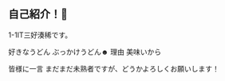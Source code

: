 ## 自己紹介！👋

1-1IT三好湊稀です。

好きなうどん
ぶっかけうどん☻
理由 美味いから

皆様に一言 まだまだ未熟者ですが、どうかよろしくお願いします！

<!--
**Crazy-ontyan/Crazy-ontyan** is a ✨ _special_ ✨ repository because its `README.md` (this file) appears on your GitHub profile.

Here are some ideas to get you started:

- 🔭 I’m currently working on ...
- 🌱 I’m currently learning ...
- 👯 I’m looking to collaborate on ...
- 🤔 I’m looking for help with ...
- 💬 Ask me about ...
- 📫 How to reach me: ...
- 😄 Pronouns: ...
- ⚡ Fun fact: ...
-->
